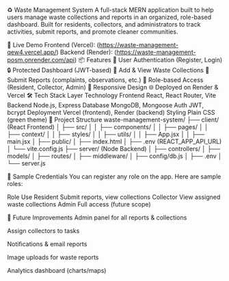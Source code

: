 ♻️ Waste Management System
A full-stack MERN application built to help users manage waste collections and reports in an organized, role-based dashboard. Built for residents, collectors, and administrators to track activities, submit reports, and promote cleaner communities.

🚀 Live Demo
Frontend (Vercel): (https://waste-management-qew4.vercel.app/)
Backend (Render): (https://waste-management-posm.onrender.com/api)
📦 Features
🔐 User Authentication (Register, Login)
🔒 Protected Dashboard (JWT-based)
🧾 Add & View Waste Collections
📢 Submit Reports (complaints, observations, etc.)
👥 Role-based Access (Resident, Collector, Admin)
📱 Responsive Design
🌐 Deployed on Render & Vercel
🛠 Tech Stack
Layer	Technology
Frontend	React, React Router, Vite
Backend	Node.js, Express
Database	MongoDB, Mongoose
Auth	JWT, bcrypt
Deployment	Vercel (frontend), Render (backend)
Styling	Plain CSS (green theme)
📁 Project Structure
waste-management-system/ ├── client/ (React Frontend) │ ├── src/ │ │ ├── components/ │ │ ├── pages/ │ │ ├── context/ │ │ ├── styles/ │ │ ├── utils/ │ │ ├── App.jsx │ │ ├── main.jsx │ ├── public/ │ ├── index.html │ ├── .env (REACT_APP_API_URL) │ └── vite.config.js ├── server/ (Node Backend) │ ├── controllers/ │ ├── models/ │ ├── routes/ │ ├── middleware/ │ ├── config/db.js │ ├── .env │ └── server.js

🧪 Sample Credentials You can register any role on the app. Here are sample roles:

Role Use Resident Submit reports, view collections Collector View assigned waste collections Admin Full access (future scope)

📌 Future Improvements Admin panel for all reports & collections

Assign collectors to tasks

Notifications & email reports

Image uploads for waste reports

Analytics dashboard (charts/maps)
